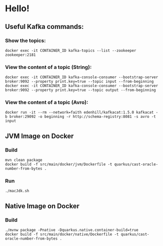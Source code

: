 # Hello!

## Useful Kafka commands:

### Show the topics:
```
docker exec -it CONTAINER_ID kafka-topics --list --zookeeper zookeeper:2181
```

### View the content of a topic (String):
```
docker exec -it CONTAINER_ID kafka-console-consumer --bootstrap-server broker:9092 --property print.key=true --topic input --from-beginning
docker exec -it CONTAINER_ID kafka-console-consumer --bootstrap-server broker:9092 --property print.key=true --topic output --from-beginning
```

### View the content of a topic (Avro):
```
docker run -it --rm --network=faith edenhill/kafkacat:1.5.0 kafkacat -b broker:29092 -o beginning -r http://schema-registry:8081 -s avro -t input
```
## JVM Image on Docker
### Build
```
mvn clean package
docker build -f src/main/docker/jvm/Dockerfile -t quarkus/cast-oracle-number-from-bytes .
```

### Run
```
./macJdk.sh
```

## Native Image on Docker
### Build
```
./mvnw package -Pnative -Dquarkus.native.container-build=true
docker build -f src/main/docker/native/Dockerfile -t quarkus/cast-oracle-number-from-bytes .
```